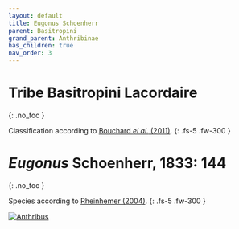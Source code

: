 ```yaml
---
layout: default
title: Eugonus Schoenherr
parent: Basitropini
grand_parent: Anthribinae
has_children: true
nav_order: 3
---
```



# Tribe Basitropini Lacordaire
{: .no_toc }

Classification according to [Bouchard _el al._ (2011)](https://zookeys.pensoft.net/articles.php?id=4001).
{: .fs-5 .fw-300 }


# _Eugonus_ Schoenherr, 1833: 144
{: .no_toc }

Species according to [Rheinhemer (2004)](https://www.zobodat.at/pdf/Mitt-Ent-Ver-Stuttgart_39_2004_0001-0244.pdf).
{: .fs-5 .fw-300 }

[<img src="https://serv.biokic.asu.edu/imglib/ecdysis/ASU_ASUCOB/ASUCOB0014/ASUCOB0014307_lateral_edited_1613605757.jpg" alt="Anthribus">](https://serv.biokic.asu.edu/ecdysis/collections/individual/index.php?occid=650093)


